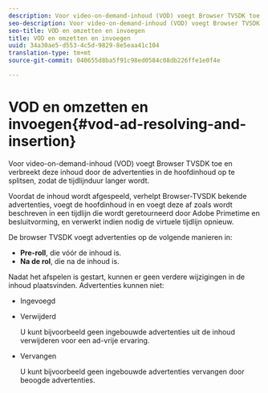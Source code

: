 ```yaml
---
description: Voor video-on-demand-inhoud (VOD) voegt Browser TVSDK toe en verbreekt deze inhoud door de advertenties in de hoofdinhoud op te splitsen, zodat de tijdlijnduur langer wordt.
seo-description: Voor video-on-demand-inhoud (VOD) voegt Browser TVSDK toe en verbreekt deze inhoud door de advertenties in de hoofdinhoud op te splitsen, zodat de tijdlijnduur langer wordt.
seo-title: VOD en omzetten en invoegen
title: VOD en omzetten en invoegen
uuid: 34a30ae5-d553-4c5d-9829-8e5eaa41c104
translation-type: tm+mt
source-git-commit: 040655d8ba5f91c98ed0584c08db226ffe1e0f4e

---
```



# VOD en omzetten en invoegen{#vod-ad-resolving-and-insertion}

Voor video-on-demand-inhoud (VOD) voegt Browser TVSDK toe en verbreekt deze inhoud door de advertenties in de hoofdinhoud op te splitsen, zodat de tijdlijnduur langer wordt.

Voordat de inhoud wordt afgespeeld, verhelpt Browser-TVSDK bekende advertenties, voegt de hoofdinhoud in en voegt deze af zoals wordt beschreven in een tijdlijn die wordt geretourneerd door Adobe Primetime en besluitvorming, en verwerkt indien nodig de virtuele tijdlijn opnieuw.

De browser TVSDK voegt advertenties op de volgende manieren in:

* **Pre-roll**, die vóór de inhoud is.
* **Na de rol**, die na de inhoud is.

Nadat het afspelen is gestart, kunnen er geen verdere wijzigingen in de inhoud plaatsvinden. Advertenties kunnen niet:

* Ingevoegd
* Verwijderd

   U kunt bijvoorbeeld geen ingebouwde advertenties uit de inhoud verwijderen voor een ad-vrije ervaring.
* Vervangen

   U kunt bijvoorbeeld geen ingebouwde advertenties vervangen door beoogde advertenties.

